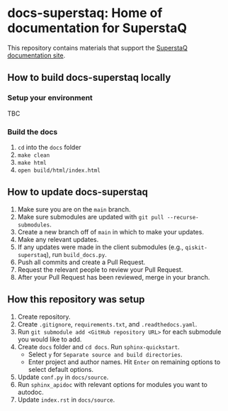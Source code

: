 docs-superstaq: Home of documentation for SuperstaQ
===================================================
This repository contains materials that support the [SuperstaQ documentation site](https://docs-superstaq.readthedocs.io/).

## How to build docs-superstaq locally
### Setup your environment
TBC

### Build the docs
1. `cd` into the `docs` folder
0. `make clean`
0. `make html`
0. `open build/html/index.html`

## How to update docs-superstaq
1. Make sure you are on the `main` branch.
0. Make sure submodules are updated with `git pull --recurse-submodules`.
0. Create a new branch off of `main` in which to make your updates.
0. Make any relevant updates.
0. If any updates were made in the client submodules (e.g., `qiskit-superstaq`), run `build_docs.py`.
0. Push all commits and create a Pull Request.
0. Request the relevant people to review your Pull Request.
0. After your Pull Request has been reviewed, merge in your branch.

## How this repository was setup
1. Create repository.
0. Create `.gitignore`, `requirements.txt`, and `.readthedocs.yaml`.
0. Run `git submodule add <GitHub repository URL>` for each submodule you would like to add.
0. Create `docs` folder and `cd docs`. Run `sphinx-quickstart`.
    - Select `y` for `Separate source and build directories`.
    - Enter project and author names. Hit `Enter` on remaining options to select default options.
0. Update `conf.py` in `docs/source`.
0. Run `sphinx_apidoc` with relevant options for modules you want to autodoc.
0. Update `index.rst` in `docs/source`.